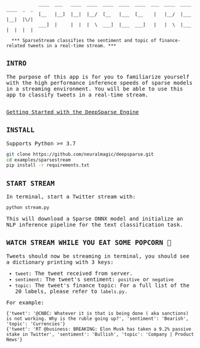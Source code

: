 <!--
Copyright (c) 2021 - present / Neuralmagic, Inc. All Rights Reserved.

Licensed under the Apache License, Version 2.0 (the "License");
you may not use this file except in compliance with the License.
You may obtain a copy of the License at

   http://www.apache.org/licenses/LICENSE-2.0

Unless required by applicable law or agreed to in writing,
software distributed under the License is distributed on an "AS IS" BASIS,
WITHOUT WARRANTIES OR CONDITIONS OF ANY KIND, either express or implied.
See the License for the specific language governing permissions and
limitations under the License.
-->


                ____  ___   ____  ____  ____  ____  ____  ___  ____  ____  ____  _  _ 
                [__   |__]  |__|  |__/  [__   |___  [__    |   |__/  |___  |__|  |\/| 
                ___]  |     |  |  |  \  ___]  |___  ___]   |   |  \  |___  |  |  |  | 
                                                                                            
      *** SparseStream classifies the sentiment and topic of finance-related tweets in a real-time stream. ***


## <div>`INTRO`</div>

<samp>

<div>
The purpose of this app is for you to familiarize yourself with the high performance inference speeds of sparse models in a streaming environment. You will be able to use this app to classify tweets in a real-time stream.
</div>

<br />

[Getting Started with the DeepSparse Engine](https://github.com/neuralmagic/deepsparse)

## <div>`INSTALL`</div>

Supports Python >= 3.7

```bash
git clone https://github.com/neuralmagic/deepsparse.git
cd examples/sparsestream
pip install -r requirements.txt
```
## <div>`START STREAM`</div>

In terminal, start a Twitter stream with:
```bash
python stream.py
```

This will download a Sparse ONNX model and initialize an NLP inference pipeline for the text classification task.

## <div>`WATCH STREAM WHILE YOU EAT SOME POPCORN 🍿`</div>

Tweets should now be streaming in terminal, you should see a dictionary printing with 3 keys:

- `tweet`: The tweet received from server.
- `sentiment`: The tweet's sentiment: `positive` or `negative`
- `topic`: The tweet's finance topic:  For a full list of the 20 labels, please refer to `labels.py`.

For example:

```text
{'tweet': '@CNBC: Whatever it is that is being done ( aka sanctions)  is not working. Why is the ruble going up?', 'sentiment': 'Bearish', 'topic': 'Currencies'}
{'tweet': 'RT @business: BREAKING: Elon Musk has taken a 9.2% passive stake in Twitter', 'sentiment': 'Bullish', 'topic': 'Company | Product News'}
```
